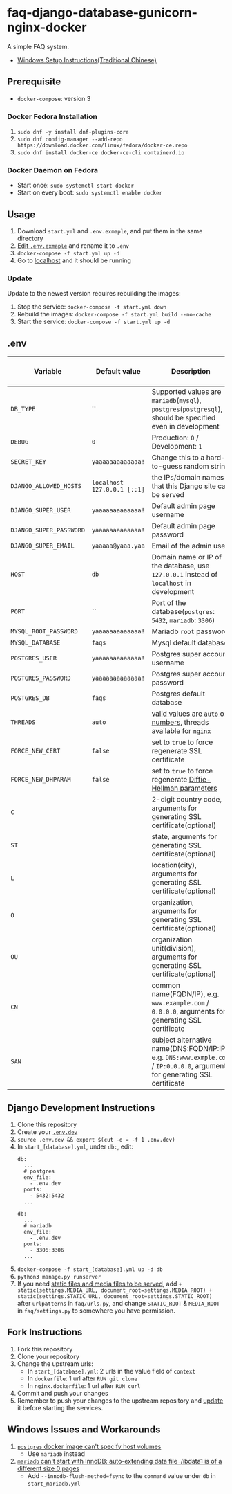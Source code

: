 # faq-django-database-gunicorn-nginx-docker

A simple FAQ system.

- [Windows Setup Instructions(Traditional Chinese)](https://hackmd.io/@Superdanby/BJicDitl8)

## Prerequisite

- `docker-compose`: version 3

### Docker Fedora Installation

1. `sudo dnf -y install dnf-plugins-core`
2. `sudo dnf config-manager --add-repo https://download.docker.com/linux/fedora/docker-ce.repo`
3. `sudo dnf install docker-ce docker-ce-cli containerd.io`

### Docker Daemon on Fedora

- Start once: `sudo systemctl start docker`
- Start on every boot: `sudo systemctl enable docker`

## Usage

1. Download `start.yml` and `.env.exmaple`, and put them in the same directory
2. [Edit `.env.exmaple`](https://github.com/Superdanby/faq-django-database-gunicorn-nginx-docker#env) and rename it to `.env`
3. `docker-compose -f start.yml up -d`
4. Go to [localhost](localhost) and it should be running

### Update

Update to the newest version requires rebuilding the images:

1. Stop the service: `docker-compose -f start.yml down`
2. Rebuild the images: `docker-compose -f start.yml build --no-cache`
3. Start the service: `docker-compose -f start.yml up -d`

## .env

| Variable | Default value | Description | Containers using the variable |
| -------- | ------------- | ----------- | ------------------- |
| `DB_TYPE` | '' | Supported values are `mariadb`(`mysql`), `postgres`(`postgresql`), should be specified even in development | `web` |
| `DEBUG` | `0` | Production: `0` / Development: `1` | `web` |
| `SECRET_KEY` | `yaaaaaaaaaaaaa!` | Change this to a hard-to-guess random string | `web` |
| `DJANGO_ALLOWED_HOSTS` | `localhost 127.0.0.1 [::1]` | the IPs/domain names that this Django site can be served | `web` |
| `DJANGO_SUPER_USER` | `yaaaaaaaaaaaaa!` | Default admin page username | `web` |
| `DJANGO_SUPER_PASSWORD` | `yaaaaaaaaaaaaa!` | Default admin page password | `web` |
| `DJANGO_SUPER_EMAIL` |  `yaaaaa@yaaa.yaa` | Email of the admin user | `web` |
| `HOST` | `db` | Domain name or IP of the database, use `127.0.0.1` instead of `localhost` in development | `web` |
| `PORT` | `` | Port of the database(`postgres`: `5432`, `mariadb`: `3306`) | `web` |
| `MYSQL_ROOT_PASSWORD` | `yaaaaaaaaaaaaa!` | Mariadb `root` password | `web` & `db` |
| `MYSQL_DATABASE` | `faqs` | Mysql default database | `web` & `db` |
| `POSTGRES_USER` | `yaaaaaaaaaaaaa!` | Postgres super account username | `web` & `db` |
| `POSTGRES_PASSWORD` | `yaaaaaaaaaaaaa!` | Postgres super account password | `web` & `db` |
| `POSTGRES_DB` | `faqs` | Postgres default database | `web` & `db` |
| `THREADS` | `auto` | [valid values are `auto` or numbers](http://nginx.org/en/docs/ngx_core_module.html#worker_connections), threads available for `nginx` | `nginx` |
| `FORCE_NEW_CERT` | `false` | set to `true` to force regenerate SSL certificate | `nginx` |
| `FORCE_NEW_DHPARAM` | `false` | set to `true` to force regenerate [Diffie-Hellman parameters](https://wiki.openssl.org/index.php/Diffie-Hellman_parameters) | `nginx` |
| `C` | | 2-digit country code, arguments for generating SSL certificate(optional) | `nginx` |
| `ST` | | state, arguments for generating SSL certificate(optional) | `nginx` |
| `L` | | location(city), arguments for generating SSL certificate(optional) | `nginx` |
| `O` | | organization, arguments for generating SSL certificate(optional) | `nginx` |
| `OU` | | organization unit(division), arguments for generating SSL certificate(optional) | `nginx` |
| `CN` | | common name(FQDN/IP), e.g. `www.example.com` / `0.0.0.0`, arguments for generating SSL certificate | `nginx` |
| `SAN` | | subject alternative name(DNS:FQDN/IP:IP), e.g. `DNS:www.exmple.com` / `IP:0.0.0.0`, arguments for generating SSL certificate | `nginx` |

## Django Development Instructions

1. Clone this repository
2. Create your [`.env.dev`](https://github.com/Superdanby/faq-django-database-gunicorn-nginx-docker#env)
3. `source .env.dev && export $(cut -d = -f 1 .env.dev)`
4. In `start_[database].yml`, under `db:`, edit:
    ```yaml=
    db:
      ...
      # postgres
      env_file:
        - .env.dev
      ports:
        - 5432:5432
      ...

    db:
      ...
      # mariadb
      env_file:
        - .env.dev
      ports:
        - 3306:3306
      ...
    ```
5. `docker-compose -f start_[database].yml up -d db`
6. `python3 manage.py runserver`
7. If you need [static files and media files to be served](https://docs.djangoproject.com/en/3.0/howto/static-files/#serving-files-uploaded-by-a-user-during-development), add `+ static(settings.MEDIA_URL, document_root=settings.MEDIA_ROOT) + static(settings.STATIC_URL, document_root=settings.STATIC_ROOT)` after `urlpatterns` in `faq/urls.py`, and change `STATIC_ROOT` & `MEDIA_ROOT` in `faq/settings.py` to somewhere you have permission.

## Fork Instructions

1. Fork this repository
2. Clone your repository
3. Change the upstream urls:
   - In `start_[database].yml`: 2 urls in the value field of `context`
   - In `dockerfile`: 1 url after `RUN git clone`
   - In `nginx.dockerfile`: 1 url after `RUN curl`
4. Commit and push your changes
5. Remember to push your changes to the upstream repository and [update](https://github.com/Superdanby/faq-django-database-gunicorn-nginx-docker#update) it before starting the services.

## Windows Issues and Workarounds

1. [`postgres` docker image can't specify host volumes](https://github.com/docker/for-win/issues/445)
   - Use `mariadb` instead
2. [`mariadb` can't start with InnoDB: auto-extending data file ./ibdata1 is of a different size 0 pages](https://github.com/docker-library/mariadb/issues/95#issuecomment-407839431)
   - Add `--innodb-flush-method=fsync` to the `command` value under `db` in `start_mariadb.yml`
